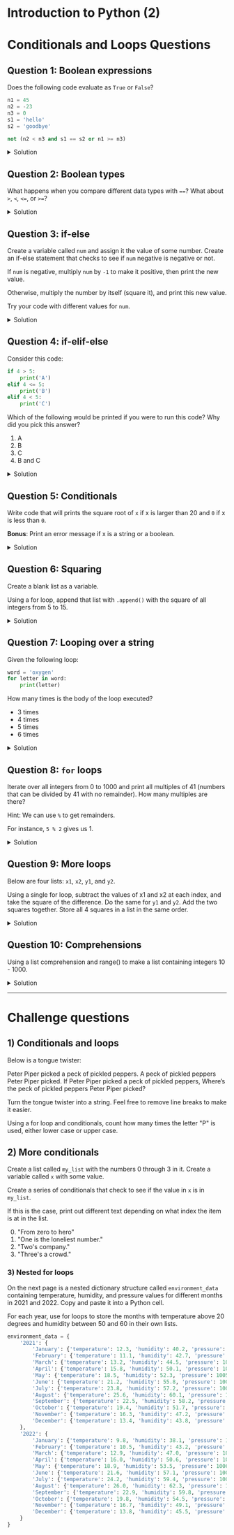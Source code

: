 # Introduction to Python (2) 
# Conditionals and Loops Questions


## Question 1: Boolean expressions
Does the following code evaluate as `True` or `False`?

```python
n1 = 45
n2 = -23
n3 = 0
s1 = 'hello'
s2 = 'goodbye'

not (n2 < n3 and s1 == s2 or n1 >= n3)
```

<details>
<summary>Solution</summary>

- `n2 < n3` -> `True`
- `s1 == s2` -> `False`
- `n1 >= n3` -> `True`
- `n2 < n3` and `s1 == s2` -> `False`, because the first part is not `True`
- Now we can evaluate `n2 < n3 and s1 == s2 or n1 >= n3`. Because `n2 < n3 and s1 == s2` is `False` and `n1 >= n3 is True`, this whole expression is `True`, as only of the two needs to be `True`
- The `not` around the parentheses causes the final value to be `False`

</details>


## Question 2: Boolean types
What happens when you compare different data types with `==`? What about `>`, `<`, `<=`, or `>=`?

<details>
<summary>Solution</summary>

`==` will work between different data types. For the most part, it will return `False` for these comparisons. However `1 == 1.0` and similar statements will return `True`. 

Inequalities when comparing strings will compare the length of the strings, though typically using `len()` explicitely is preferred for clarity. Floats and ints can be compared straightforwardly. However other data types should not be compared with inequalities. Most often you will receive an error. In rare cases, there may be a computed value, but the returned value may not have much meaning. 

</details>


## Question 3: if-else

Create a variable called `num` and assign it the value of some number. Create an if-else statement that checks to see if `num` negative is negative or not.

If `num` is negative, multiply `num` by `-1` to make it positive, then print the new value.

Otherwise, multiply the number by itself (square it), and print this new value. 

Try your code with different values for `num`.

<details>

Make sure to try having `num` be both negative and non-negative to check if your code works.

<summary>Solution</summary>

```python
num = 13

if num < 0:
    print(num*-1)

else:
    print(num*num)

```

</details>


## Question 4: if-elif-else

Consider this code:

```python
if 4 > 5:
    print('A')
elif 4 <= 5:
    print('B')
elif 4 < 5:
    print('C')
```

Which of the following would be printed if you were to run this code? Why did you pick this answer?

1. A
2. B
3. C
4. B and C

<details>

<summary>Solution</summary>

The correct answer is **2. B**. `4 > 5` is `False`, so `elif 4 <= 5` is evaluated, and it is `True`. Even though `4 < 5` is `True`, this `elif` statement is not evaluated. Once a `True` statement is found, any `elif` statement below will be ignored. 

</details>


## Question 5: Conditionals

Write code that will prints the square root of `x` if x is larger than 20 and `0` if x is less than `0`.

**Bonus**: Print an error message if x is a string or a boolean. 

<details>
<summary>Solution</summary>

```python
x = 22

if type(x) == str:
   print('x needs to be a string.')

elif x >20:
   print(x**1/2)

elif x < 0:
   print(0)
```
</details>


## Question 6: Squaring

Create a blank list as a variable.

Using a for loop, append that list with `.append()` with the square of all integers from 5 to 15. 

<details>
<summary>Solution</summary>

Making the blank lists gives us a place to save the squares.

`range(5, 16)` allows iterated through integers starting at 5 up to, but not including, 16. 

```python
squares = list()

for i in range(5, 16):

    squares.append(i**2)

```
</details>

## Question 7: Looping over a string

Given the following loop:

```python
word = 'oxygen'
for letter in word:
    print(letter)

```
How many times is the body of the loop executed?

- 3 times
- 4 times
- 5 times
- 6 times

<details>
<summary>Solution</summary>

The loop is executed 6 times: one for every character in the string `'oxygen'`. `letter` is assigned to a new character each time though the loop.

</details>


## Question 8: `for` loops

Iterate over all integers from 0 to 1000 and print all multiples of 41 (numbers that can be divided by 41 with no remainder). How many multiples are there?

Hint: We can use `%` to get remainders.

For instance, `5 % 2` gives us 1.

<details>
<summary>Solution</summary>

`range(1001)` lets you iterate over the correct integers. `n % 41 == 0` will check to see if the remainder when dividing by 41 is 0. `i += 1` will increase the value of `i` every time we find a multiple. 

```python
i = 0 # counts the number of multiples

for n in range(1001):

   if n % 41 == 0: #if the remainder is 0

      print(n)
      i += 1

print('number of multiples:', i)
```

</details>


## Question 9: More loops
Below are four lists: `x1`, `x2`, `y1`, and `y2`.

Using a single for loop, subtract the values of x1 and x2 at each index, and take the square of the difference. Do the same for `y1` and `y2`. Add the two squares together. Store all 4 squares in a list in the same order.

<details>
<summary>Solution</summary>

Using enumerate on one list can make sure we grab items at the same index in the other lists.

```python
vals = list()

for i, x_1 in enumerate(x1):

   x_2 = x2[i]
   y_1 = y1[i]
   y_2 = y2[i]

   val = (x_1 - x_2)**2 + (y_1 - y_2)**2
   vals.append(val)

```

</details>


## Question 10: Comprehensions

Using a list comprehension and range() to make a list containing integers 10 - 1000.

<details>
<summary>Solution</summary>


```python
integers = [ i for i in range(10, 1001) ]0o
```

</details>


---


# Challenge questions

## 1) Conditionals and loops


Below is a tongue twister:

Peter Piper picked a peck of pickled peppers.
A peck of pickled peppers Peter Piper picked.
If Peter Piper picked a peck of pickled peppers,
Where’s the peck of pickled peppers Peter Piper picked?

Turn the tongue twister into a string. Feel free to remove line breaks to make it easier.

Using a for loop and conditionals, count how many times the letter "P" is used, either lower case or upper case.

##  2) More conditionals 

Create a list called `my_list` with the numbers 0 through 3 in it. Create a variable called `x` with some value.

Create a series of conditionals that check to see if the value in `x` is in `my_list`. 

If this is the case, print out different text depending on what index the item is at in the list.

0. "From zero to hero"
1. "One is the loneliest number."
2. "Two's company."
3. "Three's a crowd."


### 3) Nested for loops

On the next page is a nested dictionary structure called `environment_data` containing temperature, humidity, and pressure values for different months in 2021 and 2022. Copy and paste it into a Python cell.

For each year, use for loops to store the months with temperature above 20 degrees and humidity between 50 and 60 in their own lists.



```python
environment_data = {
    '2021': {
        'January': {'temperature': 12.3, 'humidity': 40.2, 'pressure': 1012},
        'February': {'temperature': 11.1, 'humidity': 42.7, 'pressure': 1008},
        'March': {'temperature': 13.2, 'humidity': 44.5, 'pressure': 1006},
        'April': {'temperature': 15.8, 'humidity': 50.1, 'pressure': 1010},
        'May': {'temperature': 18.5, 'humidity': 52.3, 'pressure': 1005},
        'June': {'temperature': 21.2, 'humidity': 55.8, 'pressure': 1000},
        'July': {'temperature': 23.8, 'humidity': 57.2, 'pressure': 1001},
        'August': {'temperature': 25.6, 'humidity': 60.1, 'pressure': 1005},
        'September': {'temperature': 22.5, 'humidity': 58.2, 'pressure': 1009},
        'October': {'temperature': 19.4, 'humidity': 51.7, 'pressure': 1011},
        'November': {'temperature': 16.3, 'humidity': 47.2, 'pressure': 1010},
        'December': {'temperature': 13.4, 'humidity': 43.8, 'pressure': 1008}
    },
    '2022': {
        'January': {'temperature': 9.8, 'humidity': 38.1, 'pressure': 1015},
        'February': {'temperature': 10.5, 'humidity': 43.2, 'pressure': 1010},
        'March': {'temperature': 12.9, 'humidity': 47.0, 'pressure': 1004},
        'April': {'temperature': 16.0, 'humidity': 50.6, 'pressure': 1011},
        'May': {'temperature': 18.9, 'humidity': 53.5, 'pressure': 1006},
        'June': {'temperature': 21.6, 'humidity': 57.1, 'pressure': 1001},
        'July': {'temperature': 24.2, 'humidity': 59.4, 'pressure': 1002},
        'August': {'temperature': 26.0, 'humidity': 62.3, 'pressure': 1006},
        'September': {'temperature': 22.9, 'humidity': 59.8, 'pressure': 1010},
        'October': {'temperature': 19.8, 'humidity': 54.5, 'pressure': 1012},
        'November': {'temperature': 16.7, 'humidity': 49.1, 'pressure': 1011},
        'December': {'temperature': 13.8, 'humidity': 45.5, 'pressure': 1009}
    }
}
```